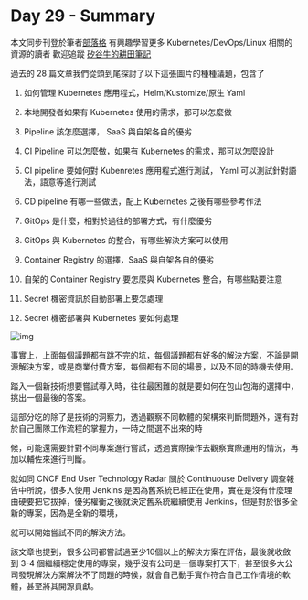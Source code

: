 Day  29 - Summary 
===============================

本文同步刊登於筆者[部落格](https://hwchiu.com)
有興趣學習更多 Kubernetes/DevOps/Linux 相關的資源的讀者
歡迎追蹤 [矽谷牛的耕田筆記](https://www.facebook.com/technologynoteniu)



過去的 28 篇文章我們從頭到尾探討了以下這張圖片的種種議題，包含了

1. 如何管理 Kubernetes 應用程式，Helm/Kustomize/原生 Yaml

2. 本地開發者如果有 Kubernetes 使用的需求，那可以怎麼做

3. Pipeline 該怎麼選擇， SaaS 與自架各自的優劣

4. CI Pipeline 可以怎麼做，如果有 Kubernetes 的需求，那可以怎麼設計

5. CI pipeline 要如何對 Kubenretes 應用程式進行測試， Yaml 可以測試針對語法，語意等進行測試

6. CD pipeline 有哪一些做法，配上 Kubernetes 之後有哪些參考作法

7. GitOps 是什麼，相對於過往的部署方式，有什麼優劣

8. GitOps 與 Kubernetes 的整合，有哪些解決方案可以使用

9. Container Registry 的選擇，SaaS 與自架各自的優劣

10. 自架的 Container Registry 要怎麼與 Kubernetes 整合，有哪些點要注意

11. Secret 機密資訊於自動部署上要怎處理

12. Secret 機密部署與 Kubernetes 要如何處理

    

![img](https://i.imgur.com/MhJGAMt.jpg)

事實上，上面每個議題都有跳不完的坑，每個議題都有好多的解決方案，不論是開源解決方案，或是商業付費方案，每個都有不同的場景，以及不同的時機去使用。

踏入一個新技術想要嘗試導入時，往往最困難的就是要如何在包山包海的選擇中，挑出一個最後的答案。

這部分吃的除了是技術的洞察力，透過觀察不同軟體的架構來判斷問題外，還有對於自己團隊工作流程的掌握力，一時之間選不出來的時

候，可能還需要針對不同專案進行嘗試，透過實際操作去觀察實際運用的情況，再加以輔佐來進行判斷。

就如同 CNCF End User Technology Radar 關於 Continuouse Delivery 調查報告中所說，很多人使用 Jenkins 是因為舊系統已經正在使用，實在是沒有什麼理由硬要把它拔掉，優劣權衡之後就決定舊系統繼續使用 Jenkins，但是對於很多全新的專案，因為是全新的環境，

就可以開始嘗試不同的解決方法。

該文章也提到，很多公司都嘗試過至少10個以上的解決方案在評估，最後就收斂到 3-4 個繼續穩定使用的專案，幾乎沒有公司是一個專案打天下，甚至很多大公司發現解決方案解決不了問題的時候，就會自己動手實作符合自己工作情境的軟體，甚至將其開源貢獻。
